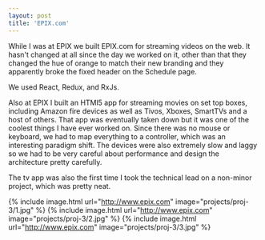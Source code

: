 ```yaml
---
layout: post
title: 'EPIX.com'
---
```


While I was at EPIX we built EPIX.com for streaming videos on the web. It hasn't changed at all since the day we worked on it, other than that they changed the hue of orange to match their new branding and they apparently broke the fixed header on the Schedule page.

We used React, Redux, and RxJs.

Also at EPIX I built an HTMl5 app for streaming movies on set top boxes, including Amazon fire devices as well as Tivos, Xboxes, SmartTVs and a host of others. That app was eventually taken down but it was one of the coolest things I have ever worked on. Since there was no mouse or keyboard, we had to map everything to a controller, which was an interesting paradigm shift. The devices were also extremely slow and laggy so we had to be very careful about performance and design the architecture pretty carefully.

The tv app was also the first time I took the technical lead on a non-minor project, which was pretty neat.

{% include image.html url="http://www.epix.com" image="projects/proj-3/1.jpg" %}
{% include image.html url="http://www.epix.com" image="projects/proj-3/2.jpg" %}
{% include image.html url="http://www.epix.com" image="projects/proj-3/3.jpg" %}
